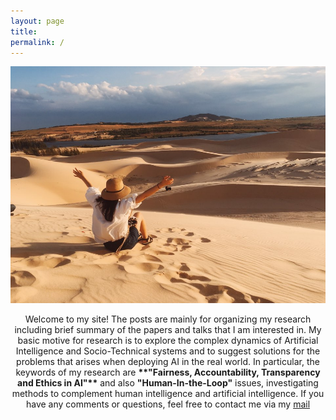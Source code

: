 ```yaml
---
layout: page
title: 
permalink: /
---
```



![profile](./assets/img/profile.jpg)


<center> Welcome to my site! The posts are mainly for organizing my research including brief summary of the papers and talks that I am interested in. My basic motive for research is to explore the complex dynamics of Artificial Intelligence and Socio-Technical systems and to suggest solutions for the problems that arises when deploying AI in the real world. In particular, the keywords of my research are <b>**"Fairness, Accountability, Transparency and Ethics in AI"**</b> and also <b>"Human-In-the-Loop"</b> issues, investigating methods to complement human intelligence and artificial intelligence. If you have any comments or questions, feel free to contact me via my <a href="mailto:sullamij@gmail.com">mail</a> </center>
